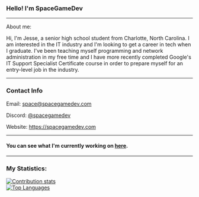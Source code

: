 ### Hello! I'm SpaceGameDev
---
<!--
**SpaceGameDev568/SpaceGameDev568** is a ✨ _special_ ✨ repository because its `README.md` (this file) appears on your GitHub profile.
Here are some ideas to get you started:
- 🔭 I’m currently working on ...
- 🌱 I’m currently learning ...
- 👯 I’m looking to collaborate on ...
- 🤔 I’m looking for help with ...
- 💬 Ask me about ...
- 📫 How to reach me: ...
- 😄 Pronouns: ...
- ⚡ Fun fact: ...
-->
About me:

Hi, I'm Jesse, a senior high school student from Charlotte, North Carolina. I am interested in the IT industry and I'm looking to get a career in tech when I graduate. I've been teaching myself programming and network administration in my free time and I have more recently completed Google's IT Support Specialist Certificate course in order to prepare myself for an entry-level job in the industry.

---
### Contact Info

Email: space@spacegamedev.com

Discord: [@spacegamedev](https://discord.com/users/596469497502892033)

Website: https://spacegamedev.com

---

#### You can see what I'm currently working on [here](https://trello.com/spacegamedev568).

---
### My Statistics:
<!--[![GitHub Streak](https://github-readme-streak-stats.spacegamedev.com?user=SpaceGameDev568&theme=dark&date_format=j%20M%5B%20Y%5D&hide_border=true)](https://git.io/streak-stats)-->
[![Contribution stats](https://github-readme-stats.vercel.app/api?username=SpaceGameDev568&show_icons=true&count_private=true&theme=dark&include_all_commits=true&hide_border=true&hide_title=true&hide_rank=true&line_height=30&3)](https://github.com/anuraghazra/github-readme-stats)  
[![Top Languages](https://github-readme-stats.vercel.app/api/top-langs/?username=SpaceGameDev568&layout=compact&theme=dark&hide_border=true)](https://github.com/anuraghazra/github-readme-stats)
